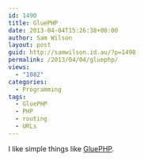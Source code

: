 ```yaml
---
id: 1490
title: GluePHP
date: 2013-04-04T15:26:38+00:00
author: Sam Wilson
layout: post
guid: http://samwilson.id.au/?p=1490
permalink: /2013/04/04/gluephp/
views:
  - "1082"
categories:
  - Programming
tags:
  - GluePHP
  - PHP
  - routing
  - URLs
---
```

I like simple things like [GluePHP](http://gluephp.com/).
